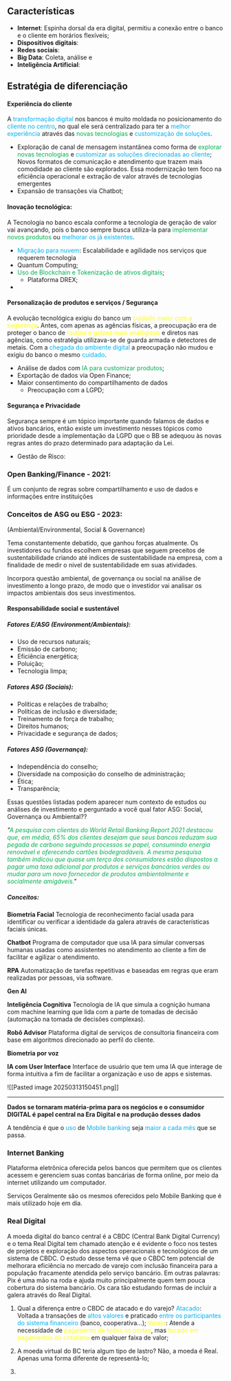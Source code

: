 

## Características

- **Internet**: Espinha dorsal da era digital, permitiu a conexão entre o banco e o cliente em horários flexíveis;
- **Dispositivos digitais**:
- **Redes sociais**:
- **Big Data**: Coleta, análise e 
- **Inteligência Artificial**:

## Estratégia de diferenciação

#### Experiência do cliente

A <span style="color:rgb(0, 176, 240)">transformação digital</span> nos bancos é muito moldada no posicionamento do <span style="color:rgb(0, 176, 240)">cliente no centro</span>, no qual ele será centralizado para ter a <span style="color:rgb(0, 176, 240)">melhor experiência</span> através das <span style="color:rgb(0, 176, 80)">novas tecnologias</span> e <span style="color:rgb(0, 176, 240)">customização de soluções</span>.

- Exploração de canal de mensagem instantânea como forma de <span style="color:rgb(0, 176, 80)">explorar novas tecnologias</span> e <span style="color:rgb(0, 176, 240)">customizar as soluções direcionadas ao cliente</span>;
	Novos formatos de comunicação e atendimento que trazem mais comodidade ao cliente são explorados. Essa modernização tem foco na eficiência operacional e extração de valor através de tecnologias emergentes 
- Expansão de transações via Chatbot;

#### Inovação tecnológica:

A Tecnologia no banco escala conforme a tecnologia de geração de valor vai avançando, pois o banco sempre busca utiliza-la para <span style="color:rgb(0, 176, 80)">implementar novos produtos</span> ou <span style="color:rgb(0, 176, 240)">melhorar os já existentes</span>.

- <span style="color:rgb(0, 176, 240)">Migração para nuvem</span>: Escalabilidade e agilidade nos serviços que requerem tecnologia
- Quantum Computing;
- <span style="color:rgb(0, 176, 80)">Uso de Blockchain e Tokenização de ativos digitais</span>;
	- Plataforma DREX;
- 
#### Personalização de produtos e serviços / Segurança

A evolução tecnológica exigiu do banco um <span style="color:rgb(255, 255, 0)">cuidado maior com a segurança</span>. Antes, com apenas as agências físicas, a preocupação era de proteger o banco de <span style="color:rgb(255, 255, 0)">roubos e golpes mais analógicos</span> e diretos nas agências, como estratégia utilizava-se de guarda armada e detectores de metais. Com a <span style="color:rgb(0, 176, 240)">chegada do</span> <span style="color:rgb(0, 176, 240)">ambiente digital</span> a preocupação não mudou e exigiu do banco o mesmo <span style="color:rgb(0, 176, 240)">cuidado</span>.

- Análise de dados com <span style="color:rgb(0, 176, 80)">IA para customizar produtos</span>;
- Exportação de dados via Open Finance;
- Maior consentimento do compartilhamento de dados
	- Preocupação com a LGPD;

#### Segurança e Privacidade

Segurança sempre é um tópico importante quando falamos de dados e ativos bancários, então existe um investimento nesses tópicos como prioridade desde a implementação da LGPD que o BB se adequou às novas regras antes do prazo determinado para adaptação da Lei.

- Gestão de Risco: 
### Open Banking/Finance - 2021:

É um conjunto de regras sobre compartilhamento e uso de dados e informações entre instituições

### Conceitos de ASG ou ESG - 2023:

(Ambiental/Environmental, Social & Governance) 

Tema constantemente debatido, que ganhou forças atualmente. Os investidores ou fundos escolhem empresas que seguem preceitos de sustentabilidade criando até indices de sustentabilidade na empresa, com a finalidade de medir o nível de sustentabilidade em suas atividades.

Incorpora questão ambiental, de governança ou social na análise de investimento a longo prazo, de modo que o investidor vai analisar os impactos ambientais dos seus investimentos.

#### Responsabilidade social e sustentável
##### Fatores E/ASG (Environment/Ambientais):

- Uso de recursos naturais;
- Emissão de carbono;
- Eficiência energética;
- Poluição;
- Tecnologia limpa;

##### Fatores ASG (Sociais):

- Políticas e relações de trabalho;
- Políticas de inclusão e diversidade;
- Treinamento de força de trabalho;
- Direitos humanos;
- Privacidade e segurança de dados;

##### Fatores ASG (Governança):

- Independência do conselho;
- Diversidade na composição do conselho de administração;
- Ética;
- Transparência;


Essas questões listadas podem aparecer num contexto de estudos ou análises de investimento e perguntado a você qual fator ASG: Social, Governança ou Ambiental??



*"<span style="color:rgb(0, 176, 80)">A pesquisa com clientes do World Retail Banking Report 2021 destacou que, em média, 65% dos clientes desejam que seus bancos reduzam sua pegada de carbono seguindo processos se papel, consumindo energia renovável e oferecendo cartões biodegradáveis. A mesma pesquisa também indicou que quase um terço dos consumidores estão dispostos a pagar uma taxa adicional por produtos e serviços bancários verdes ou mudar para um novo fornecedor de produtos ambientalmente e socialmente amigáveis.</span>"*

##### Conceitos:

**Biometria Facial**
	Tecnologia de reconhecimento facial usada para identificar ou verificar a identidade da galera através de características faciais únicas.

**Chatbot**
	Programa de computador que usa IA para simular conversas humanas usadas como assistentes no atendimento ao cliente a fim de facilitar e agilizar o atendimento.

**RPA**
	Automatização de tarefas repetitivas e baseadas em regras que eram realizadas por pessoas, via software.

**Gen AI**

**Inteligência Cognitiva**
	Tecnologia de IA que simula a cognição humana com machine learning que lida com a parte de tomadas de decisão (automação na tomada de decisões complexas).

**Robô Advisor**
	Plataforma digital de serviços de consultoria financeira com base em algoritmos direcionado ao perfil do cliente.

**Biometria por voz**

**IA com User Interface**
	Interface de usuário que tem uma IA que interage de forma intuitiva a fim de facilitar a organização e uso de apps e sistemas.

![[Pasted image 20250313150451.png]]


---
**Dados se tornaram matéria-prima para os negócios e o consumidor DIGITAL é papel central na Era Digital e na produção desses dados**

A tendência é que o <span style="color:rgb(0, 176, 240)">uso</span> de <span style="color:rgb(0, 176, 240)">Mobile banking</span> seja <span style="color:rgb(0, 176, 240)">maior a cada mês</span> que se passa.


### Internet Banking

Plataforma eletrônica oferecida pelos bancos que permitem que os clientes acessem e gerenciem suas contas bancárias de forma online, por meio da internet utilizando um computador. 

Serviços
	Geralmente são os mesmos oferecidos pelo Mobile Banking que é mais utilizado hoje em dia.










### Real Digital

A moeda digital do banco central é a CBDC (Central Bank Digital Currency) e o tema Real Digital tem chamado atenção e é evidente o foco nos testes de projetos e exploração dos aspectos operacionais e tecnológicos de um sistema de CBDC. O estudo desse tema vê que o CBDC tem potencial de melhorara eficiência no mercado de varejo com inclusão financeira para a população fracamente atendida pelo serviço bancário.
Em outras palavras: Pix é uma mão na roda e ajuda muito principalmente quem tem pouca cobertura do sistema bancário. Os cara tão estudando formas de incluir a galera através do Real Digital.


1) Qual a diferença entre o CBDC de atacado e do varejo?
	<span style="color:rgb(0, 176, 240)">Atacado</span>: Voltada a transações de <span style="color:rgb(0, 176, 240)">altos valores</span> e praticado <span style="color:rgb(0, 176, 240)">entre os participantes do sistema financeiro</span> (banco, cooperativa...);
	<span style="color:rgb(255, 255, 0)">Varejo</span>: Atende a necessidade de <span style="color:rgb(255, 255, 0)">pagamento de todos os portes</span>, mas <span style="color:rgb(255, 255, 0)">focado em pagamentos do cotidiano</span> em qualquer faixa de valor;

2) A moeda virtual do BC teria algum tipo de lastro?
   Não, a moeda é Real. Apenas uma forma diferente de representá-lo;

3) 


